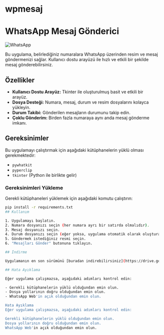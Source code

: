 # wpmesaj
# WhatsApp Mesaj Gönderici

![WhatsApp](https://upload.wikimedia.org/wikipedia/commons/6/6b/WhatsApp.svg)

Bu uygulama, belirlediğiniz numaralara WhatsApp üzerinden resim ve mesaj göndermenizi sağlar. Kullanıcı dostu arayüzü ile hızlı ve etkili bir şekilde mesaj gönderebilirsiniz.

## Özellikler

- **Kullanıcı Dostu Arayüz:** Tkinter ile oluşturulmuş basit ve etkili bir arayüz.
- **Dosya Desteği:** Numara, mesaj, durum ve resim dosyalarını kolayca yükleyin.
- **Durum Takibi:** Gönderilen mesajların durumunu takip edin.
- **Çoklu Gönderim:** Birden fazla numaraya aynı anda mesaj gönderme imkanı.

## Gereksinimler

Bu uygulamayı çalıştırmak için aşağıdaki kütüphanelerin yüklü olması gerekmektedir:

- `pywhatkit`
- `pyperclip`
- `tkinter` (Python ile birlikte gelir)

### Gereksinimleri Yükleme

Gerekli kütüphaneleri yüklemek için aşağıdaki komutu çalıştırın:

```bash
pip install -r requirements.txt
## Kullanım

1. Uygulamayı başlatın.
2. Numara dosyanızı seçin (her numara ayrı bir satırda olmalıdır).
3. Mesaj dosyanızı seçin.
4. Durum dosyanızı seçin (eğer yoksa, uygulama otomatik olarak oluşturacaktır).
5. Göndermek istediğiniz resmi seçin.
6. "Mesajları Gönder" butonuna tıklayın.

## İndirme

Uygulamanın en son sürümünü [buradan indirebilirsiniz](https://drive.google.com/file/d/1_ViQa-uTMKi9IiVZ_WEZpmB7nvotP5Z-/view?usp=sharing).

## Hata Ayıklama

Eğer uygulama çalışmazsa, aşağıdaki adımları kontrol edin:

- Gerekli kütüphanelerin yüklü olduğundan emin olun.
- Dosya yollarının doğru olduğundan emin olun.
- WhatsApp Web'in açık olduğundan emin olun.

Hata Ayıklama
Eğer uygulama çalışmazsa, aşağıdaki adımları kontrol edin:

Gerekli kütüphanelerin yüklü olduğundan emin olun.
Dosya yollarının doğru olduğundan emin olun.
WhatsApp Web'in açık olduğundan emin olun.

